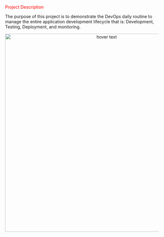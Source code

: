 <p style="color:red;">Project Description</p>


The purpose of this project is to demonstrate the DevOps daily routine to manage the entire application development lifecycle that is: Development, Testing, Deployment, and monitoring.

<p align="center">
  <img src="https://imagizer.imageshack.com/img923/7820/gc3mv6.png" width="650" title="hover text">
</p>
